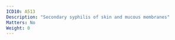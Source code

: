 ```yaml
---
ICD10: A513
Description: "Secondary syphilis of skin and mucous membranes"
Matters: No
Weight: 0
---
```

